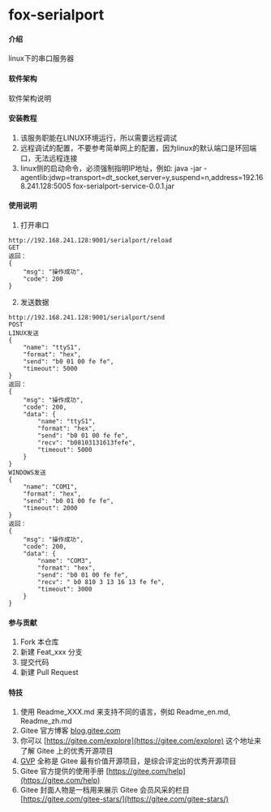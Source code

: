 # fox-serialport

#### 介绍
linux下的串口服务器

#### 软件架构
软件架构说明


#### 安装教程

1.  该服务职能在LINUX环境运行，所以需要远程调试
2.  远程调试的配置，不要参考简单网上的配置，因为linux的默认端口是环回端口，无法远程连接
3.  linux侧的启动命令，必须强制指明IP地址，例如:
java -jar -agentlib:jdwp=transport=dt_socket,server=y,suspend=n,address=192.168.241.128:5005 fox-serialport-service-0.0.1.jar

#### 使用说明

1. 打开串口
``` 
http://192.168.241.128:9001/serialport/reload
GET
返回：
{
    "msg": "操作成功",
    "code": 200
}
``` 
2. 发送数据
``` 
http://192.168.241.128:9001/serialport/send
POST
LINUX发送
{
	"name": "ttyS1",
	"format": "hex",
	"send": "b0 01 00 fe fe",
	"timeout": 5000
}
返回：
{
    "msg": "操作成功",
    "code": 200,
    "data": {
        "name": "ttyS1",
        "format": "hex",
        "send": "b0 01 00 fe fe",
        "recv": "b08103131613fefe",
        "timeout": 5000
    }
}
WINDOWS发送
{
	"name": "COM1",
    "format": "hex",
	"send": "b0 01 00 fe fe",
	"timeout": 2000
}
返回：
{
    "msg": "操作成功",
    "code": 200,
    "data": {
        "name": "COM3",
        "format": "hex",
        "send": "b0 01 00 fe fe",
        "recv": " b0 810 3 13 16 13 fe fe",
        "timeout": 3000
    }
}
``` 

#### 参与贡献

1.  Fork 本仓库
2.  新建 Feat_xxx 分支
3.  提交代码
4.  新建 Pull Request


#### 特技

1.  使用 Readme\_XXX.md 来支持不同的语言，例如 Readme\_en.md, Readme\_zh.md
2.  Gitee 官方博客 [blog.gitee.com](https://blog.gitee.com)
3.  你可以 [https://gitee.com/explore](https://gitee.com/explore) 这个地址来了解 Gitee 上的优秀开源项目
4.  [GVP](https://gitee.com/gvp) 全称是 Gitee 最有价值开源项目，是综合评定出的优秀开源项目
5.  Gitee 官方提供的使用手册 [https://gitee.com/help](https://gitee.com/help)
6.  Gitee 封面人物是一档用来展示 Gitee 会员风采的栏目 [https://gitee.com/gitee-stars/](https://gitee.com/gitee-stars/)
